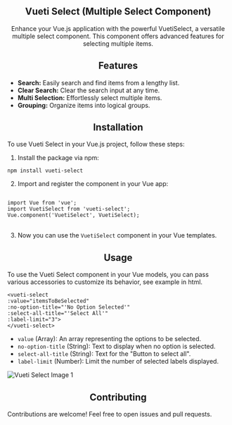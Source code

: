 <h2 style="text-align: center;">Vueti Select (Multiple Select Component)</h2>

<p style="text-align: center;">Enhance your Vue.js application with the powerful VuetiSelect, a versatile multiple select component. This component offers advanced features for selecting multiple items.</p>

<h2 style="text-align: center;">Features</h2>

<ul>
  <li><strong>Search:</strong> Easily search and find items from a lengthy list.</li>
  <li><strong>Clear Search:</strong> Clear the search input at any time.</li>
  <li><strong>Multi Selection:</strong> Effortlessly select multiple items.</li>
  <li><strong>Grouping:</strong> Organize items into logical groups.</li>
</ul>

<h2 style="text-align: center;">Installation</h2>
<p>To use Vueti Select in your Vue.js project, follow these steps:</p>
<ol>
<li>Install the package via npm:</li>
</ol>
<pre>
<code>npm install vueti-select</code>
</pre>
<ol start="2">
<li>Import and register the component in your Vue app:</li>
</ol>
<pre>
<code>
import Vue from 'vue';
import VuetiSelect from 'vueti-select';
Vue.component('VuetiSelect', VuetiSelect);
</code>
</pre>

<ol start="3">
<li>Now you can use the <code>VuetiSelect</code> component in your Vue templates.</li>
</ol>

<h2 style="text-align: center;">Usage</h2>

<p>To use the Vueti Select component in your Vue models, you can pass various accessories to customize its behavior, see example in html.</p>

<pre><code>&lt;vueti-select
:value="itemsToBeSelected"
:no-option-title="'No Option Selected'"
:select-all-title="'Select All'"
:label-limit="3"&gt;
&lt;/vueti-select&gt;</code></pre>

<ul>
<li><code>value</code> (Array): An array representing the options to be selected.</li>
<li><code>no-option-title</code> (String): Text to display when no option is selected.</li>
<li><code>select-all-title</code> (String): Text for the "Button to select all".</li>
<li><code>label-limit</code> (Number): Limit the number of selected labels displayed.</li>
</ul>

<img src="https://github.com/lucasmenchon/vueti-select/blob/main/imgs/componentImg.png" alt="Vueti Select Image 1" style="display: block; margin: 0 auto;">

<h2 style="text-align: center;">Contributing</h2>

<p>Contributions are welcome! Feel free to open issues and pull requests.</p>
